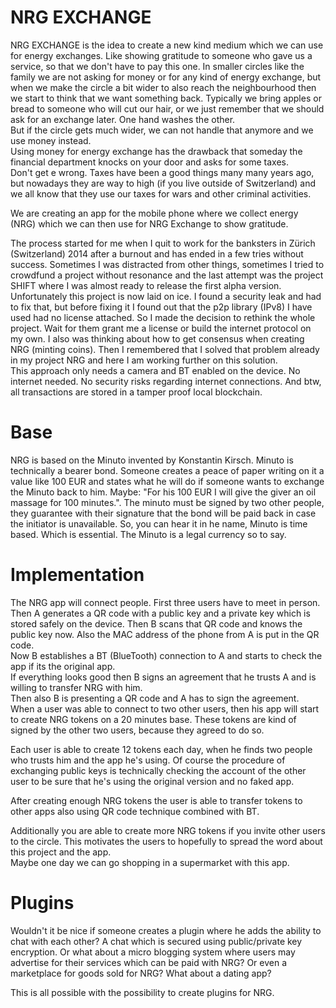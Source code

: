 # NRG EXCHANGE
NRG EXCHANGE is the idea to create a new kind medium which we can use for energy exchanges. Like showing gratitude to someone who gave us a service, so that we don't have to pay this one. 
In smaller circles like the family we are not asking for money or for any kind of energy exchange, but when we make the circle a bit wider to also reach the neighbourhood then we start to think that we want something back. Typically we bring apples or bread to someone who will cut our hair, or we just remember that we should ask for an exchange later. One hand washes the other.  
But if the circle gets much wider, we can not handle that anymore and we use money instead.  
Using money for energy exchange has the drawback that someday the financial department knocks on your door and asks for some taxes.  
Don't get e wrong. Taxes have been a good things many many years ago, but nowadays they are way to high (if you live outside of Switzerland) and we all know that they use our taxes for wars and other criminal activities.  

We are creating an app for the mobile phone where we collect energy (NRG) which we can then use for NRG Exchange to show gratitude.  

The process started for me when I quit to work for the banksters in Zürich (Switzerland) 2014 after a burnout and has ended in a few tries without success. Sometimes I was distracted from other things, sometimes I tried to crowdfund a project without resonance and the last attempt was the project SHIFT where I was almost ready to release the first alpha version.  
Unfortunately this project is now laid on ice. I found a security leak and had to fix that, but before fixing it I found out that the p2p library (IPv8) I have used had no license attached. So I made the decision to rethink the whole project. Wait for them grant me a license or build the internet protocol on my own. I also was thinking about how to get consensus when creating NRG (minting coins). Then I remembered that I solved that problem already in my project NRG and here I am working further on this solution.  
This approach only needs a camera and BT enabled on the device. No internet needed. No security risks regarding internet connections.
And btw, all transactions are stored in a tamper proof local blockchain.

# Base
NRG is based on the Minuto invented by Konstantin Kirsch. Minuto is technically a bearer bond. Someone creates a peace of paper writing on it a value like 100 EUR and states what he will do if someone wants to exchange the Minuto back to him. Maybe: "For his 100 EUR I will give the giver an oil massage for 100 minutes.". The minuto must be signed by two other people, they guarantee with their signature that the bond will be paid back in case the initiator is unavailable.
So, you can hear it in he name, Minuto is time based. Which is essential.
The Minuto is a legal currency so to say.

# Implementation
The NRG app will connect people. First three users have to meet in person. Then A generates a QR code with a public key and a private key which is stored safely on the device. Then B scans that QR code and knows the public key now. Also the MAC address of the phone from A is put in the QR code.  
Now B establishes a BT (BlueTooth) connection to A and starts to check the app if its the original app.  
If everything looks good then B signs an agreement that he trusts A and is willing to transfer NRG with him.  
Then also B is presenting a QR code and A has to sign the agreement.  
When a user was able to connect to two other users, then his app will start to create NRG tokens on a 20 minutes base. These tokens are kind of signed by the other two users, because they agreed to do so.  

Each user is able to create 12 tokens each day, when he finds two people who trusts him and the app he's using. Of course the procedure of exchanging public keys is technically checking the account of the other user to be sure that he's using the original version and no faked app.  

After creating enough NRG tokens the user is able to transfer tokens to other apps also using QR code technique combined with BT.  

Additionally you are able to create more NRG tokens if you invite other users to the circle. This motivates the users to hopefully to spread the word about this project and the app.  
Maybe one day we can go shopping in a supermarket with this app.

# Plugins
Wouldn't it be nice if someone creates a plugin where he adds the ability to chat with each other? A chat which is secured using public/private key encryption. Or what about a micro blogging system where users may advertise for their services which can be paid with NRG? Or even a marketplace for goods sold for NRG? What about a dating app?

This is all possible with the possibility to create plugins for NRG.
